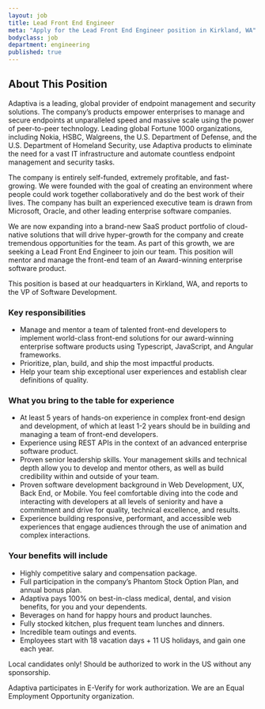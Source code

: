 ```yaml
---
layout: job
title: Lead Front End Engineer
meta: "Apply for the Lead Front End Engineer position in Kirkland, WA"
bodyclass: job
department: engineering
published: true
---
```


## About This Position
Adaptiva is a leading, global provider of endpoint management and security solutions. The company’s products empower enterprises to manage and secure endpoints at unparalleled speed and massive scale using the power of peer-to-peer technology. Leading global Fortune 1000 organizations, including Nokia, HSBC, Walgreens, the U.S. Department of Defense, and the U.S. Department of Homeland Security, use Adaptiva products to eliminate the need for a vast IT infrastructure and automate countless endpoint management and security tasks.
 
The company is entirely self-funded, extremely profitable, and fast-growing. We were founded with the goal of creating an environment where people could work together collaboratively and do the best work of their lives. The company has built an experienced executive team is drawn from Microsoft, Oracle, and other leading enterprise software companies. 
 
We are now expanding into a brand-new SaaS product portfolio of cloud-native solutions that will drive hyper-growth for the company and create tremendous opportunities for the team. As part of this growth, we are seeking a Lead Front End Engineer to join our team. This position will mentor and manage the front-end team of an Award-winning enterprise software product. 
 
This position is based at our headquarters in Kirkland, WA, and reports to the VP of Software Development. 

### Key responsibilities
* Manage and mentor a team of talented front-end developers to implement world-class front-end solutions for our award-winning enterprise software products using Typescript, JavaScript, and Angular frameworks.
* Prioritize, plan, build, and ship the most impactful products.
* Help your team ship exceptional user experiences and establish clear definitions of quality.

 
### What you bring to the table for experience
* At least 5 years of hands-on experience in complex front-end design and development, of which at least 1-2 years should be in building and managing a team of front-end developers.
* Experience using REST APIs in the context of an advanced enterprise software product.
* Proven senior leadership skills. Your management skills and technical depth allow you to develop and mentor others, as well as build credibility within and outside of your team.
* Proven software development background in Web Development, UX, Back End, or Mobile. You feel comfortable diving into the code and interacting with developers at all levels of seniority and have a commitment and drive for quality, technical excellence, and results.
* Experience building responsive, performant, and accessible web experiences that engage audiences through the use of animation and complex interactions.


### Your benefits will include
* Highly competitive salary and compensation package.
* Full participation in the company’s Phantom Stock Option Plan, and annual bonus plan.
* Adaptiva pays 100% on best-in-class medical, dental, and vision benefits, for you and your dependents.
* Beverages on hand for happy hours and product launches.
* Fully stocked kitchen, plus frequent team lunches and dinners.
* Incredible team outings and events.
* Employees start with 18 vacation days + 11 US holidays, and gain one each year.

Local candidates only! Should be authorized to work in the US without any sponsorship.

Adaptiva participates in E-Verify for work authorization. We are an Equal Employment Opportunity organization.
